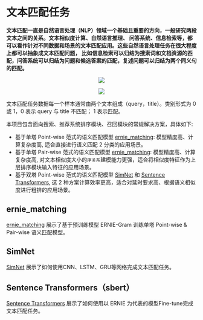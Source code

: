 # 文本匹配任务

**文本匹配一直是自然语言处理（NLP）领域一个基础且重要的方向，一般研究两段文本之间的关系。文本相似度计算、自然语言推理、
问答系统、信息检索等，都可以看作针对不同数据和场景的文本匹配应用。这些自然语言处理任务在很大程度上都可以抽象成文本匹配问题，
比如信息检索可以归结为搜索词和文档资源的匹配，问答系统可以归结为问题和候选答案的匹配，复述问题可以归结为两个同义句的匹配。**

<p align="center">
<img src="https://ai-studio-static-online.cdn.bcebos.com/1d24ea95d560465995515f8a3040202b092b07c6d03e4501b64a16dce01a1bbe" hspace='10'/> <br />
</p>


<p align="center">
<img src="https://ai-studio-static-online.cdn.bcebos.com/ff58769b237444b89bde5fec9d7215e02825b7d1f2864269986f1daa01b9f497" hspace='10'/> <br />
</p>


文本匹配任务数据每一个样本通常由两个文本组成（query，title）。类别形式为 0 或 1，0 表示 query 与 title 不匹配； 1 表示匹配。

本项目包含面向搜索、推荐系统排序模块、召回模块的常规解决方案，具体如下:
- 基于单塔 Point-wise 范式的语义匹配模型 [ernie_matching](./ernie_matching/train_pointwise.py): 模型精度高、计算复杂度高, 适合直接进行语义匹配 2 分类的应用场景。
- 基于单塔 Pair-wise 范式的语义匹配模型 [ernie_matching](./ernie_matching/train_pairwise.py): 模型精度高、计算复杂度高, 对文本相似度大小的`序关系`建模能力更强，适合将相似度特征作为上层排序模块输入特征的应用场景。
- 基于双塔 Point-wise 范式的语义匹配模型 [SimNet](./simnet) 和 [Sentence Transformers](./sentence_transformers), 这 2 种方案计算效率更高，适合对延时要求高、根据语义相似度进行粗排的应用场景。

## ernie_matching
[ernie_matching](./ernie_matching) 展示了基于预训练模型 ERNIE-Gram 训练单塔 Point-wise & Pair-wise 语义匹配模型。

## SimNet

[SimNet](./simnet) 展示了如何使用CNN、LSTM、GRU等网络完成文本匹配任务。

## Sentence Transformers（sbert）

[Sentence Transformers](./sentence_transformers) 展示了如何使用以 ERNIE 为代表的模型Fine-tune完成文本匹配任务。